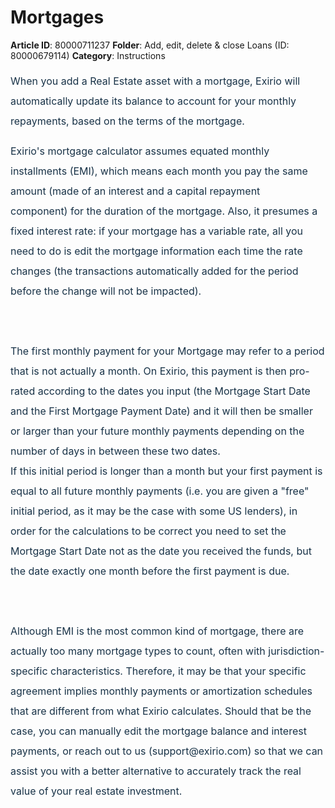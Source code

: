 # Mortgages

**Article ID**: 80000711237
**Folder**: Add, edit, delete & close Loans (ID: 80000679114)
**Category**: Instructions

<p style="box-sizing: border-box; margin-bottom: 0px; margin-left: 0in; font-size: 16px; line-height: 32px; word-break: normal; overflow-wrap: break-word; color: rgb(24, 50, 71); font-family: -apple-system, system-ui, "Segoe UI", Roboto, "Helvetica Neue", Arial, sans-serif; font-weight: 400; text-indent: 0px; text-align: justify;"><span dir="ltr" style="box-sizing: border-box; font-size: 16px; line-height: 32px;">When you add a Real Estate asset with a mortgage, </span><span dir="ltr" style="box-sizing: border-box; font-size: 16px; line-height: 32px;">Exirio will automatically update its balance to account for your monthly repayments, b<span dir="ltr" style="color: rgb(24, 50, 71); font-family: -apple-system, system-ui, "Segoe UI", Roboto, "Helvetica Neue", Arial, sans-serif; font-size: 16px; font-style: normal; font-variant-ligatures: normal; font-variant-caps: normal; font-weight: 400; letter-spacing: normal; orphans: 2; text-align: justify; text-indent: 0px; text-transform: none; white-space: normal; widows: 2; word-spacing: 0px; -webkit-text-stroke-width: 0px;  text-decoration-thickness: initial; text-decoration-style: initial; text-decoration-color: initial; display: inline !important; float: none;">ased on the terms of the mortgage</span>. </span></p><p style="box-sizing: border-box; margin-bottom: 0px; margin-left: 0in; font-size: 16px; line-height: 32px; word-break: normal; overflow-wrap: break-word; color: rgb(24, 50, 71); font-family: -apple-system, system-ui, "Segoe UI", Roboto, "Helvetica Neue", Arial, sans-serif; font-weight: 400; text-indent: 0px; text-align: justify;"><span dir="ltr" style="box-sizing: border-box; font-size: 16px; line-height: 32px;">Exirio's mortgage calculator assumes equated monthly installments (EMI), which means each month you pay the same amount <span dir="ltr" style="color: rgb(24, 50, 71); font-family: -apple-system, system-ui, "Segoe UI", Roboto, "Helvetica Neue", Arial, sans-serif; font-size: 16px; font-weight: 400; text-align: justify; text-indent: 0px; display: inline !important;">(made of an interest and a capital repayment component) </span>for the duration of the mortgage. Also, it presumes a fixed interest rate: if your mortgage has a variable rate, all you need to do is edit the mortgage information each time the rate changes (the transactions automatically added for the period before the change will not be impacted).</span></p><p style="box-sizing: border-box; margin-bottom: 0px; margin-left: 0in; font-size: 16px; line-height: 32px; word-break: normal; overflow-wrap: break-word; color: rgb(24, 50, 71); font-family: -apple-system, system-ui, "Segoe UI", Roboto, "Helvetica Neue", Arial, sans-serif; font-weight: 400; text-indent: 0px; text-align: justify;"><br></p><p style="box-sizing: border-box; margin-bottom: 0px; margin-left: 0in; font-size: 16px; line-height: 32px; word-break: normal; overflow-wrap: break-word; color: rgb(24, 50, 71); font-family: -apple-system, system-ui, "Segoe UI", Roboto, "Helvetica Neue", Arial, sans-serif; font-weight: 400; text-indent: 0px; text-align: justify;"><span dir="ltr" style="box-sizing: border-box; font-size: 16px; line-height: 32px;">The first monthly payment for your Mortgage may refer to a period that is not actually a month. On Exirio, this payment is then pro-rated according to the dates you input (the Mortgage Start Date and the First Mortgage Payment Date) and it will then be smaller or larger than your future monthly payments depending on the number of days in between these two dates. </span><br><span dir="ltr" style="box-sizing: border-box; font-size: 16px; line-height: 32px;">If this initial period is longer than a month but your first payment is equal to all future monthly payments (i.e. you are given a "free" initial period, as it may be the case with some US lenders), in order for the calculations to be correct you need to set the Mortgage Start Date not as the date you received the funds, but the date exactly one month before the first payment is due.</span></p><p style="box-sizing: border-box; margin-bottom: 0px; margin-left: 0in; font-size: 16px; line-height: 32px; word-break: normal; overflow-wrap: break-word; color: rgb(24, 50, 71); font-family: -apple-system, system-ui, "Segoe UI", Roboto, "Helvetica Neue", Arial, sans-serif; font-weight: 400; text-indent: 0px; text-align: justify;"><br></p><p style="box-sizing: border-box; margin-bottom: 0px; margin-left: 0in; font-size: 16px; line-height: 32px; word-break: normal; overflow-wrap: break-word; color: rgb(24, 50, 71); font-family: -apple-system, system-ui, "Segoe UI", Roboto, "Helvetica Neue", Arial, sans-serif; font-weight: 400; text-indent: 0px; text-align: justify;"><span dir="ltr" style="box-sizing: border-box; font-size: 16px; line-height: 32px;">Although EMI is the most common kind of mortgage, </span><span dir="ltr" style="box-sizing: border-box; font-size: 16px; line-height: 32px;">there are actually too many mortgage types to count, often with jurisdiction-specific characteristics. Therefore, it may be that your specific agreement implies monthly payments or amortization schedules that are different from what Exirio calculates. Should that be the case, you can manually edit the mortgage balance and interest payments, or reach out to us (support@exirio.com) so that we can assist you with a better alternative to accurately track the real value of your real estate investment. </span></p><p style="box-sizing: border-box; margin-bottom: 0px; margin-left: 0in; font-size: 16px; line-height: 32px; word-break: normal; overflow-wrap: break-word; color: rgb(24, 50, 71); font-family: -apple-system, system-ui, "Segoe UI", Roboto, "Helvetica Neue", Arial, sans-serif; font-weight: 400; text-indent: 0px; text-align: justify;"><br></p>